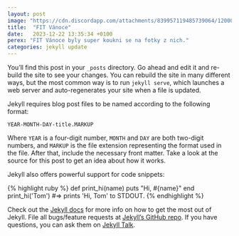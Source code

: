 ```yaml
---
layout: post
image: "https://cdn.discordapp.com/attachments/839957119485739064/1200075528187695227/fitvanoce23-21.jpg?ex=65c4dc6e&is=65b2676e&hm=3477340f2b367064b27d61b04c26c1aa5b36adf3b0087c2e3405e03c6ca84351&"
title:  "FIT Vánoce"
date:   2023-12-22 13:35:34 +0100
perex: "FIT Vánoce byly super koukni se na fotky z nich."
categories: jekyll update
---
```

You’ll find this post in your `_posts` directory. Go ahead and edit it and re-build the site to see your changes. You can rebuild the site in many different ways, but the most common way is to run `jekyll serve`, which launches a web server and auto-regenerates your site when a file is updated.

Jekyll requires blog post files to be named according to the following format:

`YEAR-MONTH-DAY-title.MARKUP`

Where `YEAR` is a four-digit number, `MONTH` and `DAY` are both two-digit numbers, and `MARKUP` is the file extension representing the format used in the file. After that, include the necessary front matter. Take a look at the source for this post to get an idea about how it works.

Jekyll also offers powerful support for code snippets:

{% highlight ruby %}
def print_hi(name)
  puts "Hi, #{name}"
end
print_hi('Tom')
#=> prints 'Hi, Tom' to STDOUT.
{% endhighlight %}

Check out the [Jekyll docs][jekyll-docs] for more info on how to get the most out of Jekyll. File all bugs/feature requests at [Jekyll’s GitHub repo][jekyll-gh]. If you have questions, you can ask them on [Jekyll Talk][jekyll-talk].

[jekyll-docs]: https://jekyllrb.com/docs/home
[jekyll-gh]:   https://github.com/jekyll/jekyll
[jekyll-talk]: https://talk.jekyllrb.com/

